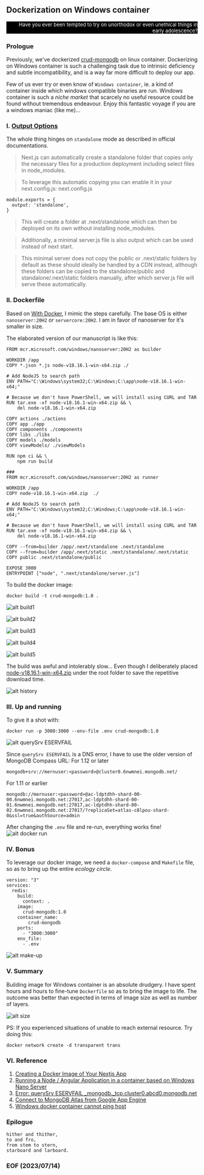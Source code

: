 ## Dockerization on Windows container

<div style="text-align: right; color:white; background-color:black; font-size: small;">
Have you ever been tempted to try on unorthodox or even unethical things in early adolescence? 
</div>


### Prologue
Previously, we've dockerized [crud-mongodb](https://github.com/Albert0i/crud-mongodb) on linux container. Dockerizing on Windows container is such a challenging task due to intrinsic deficiency and subtle incompatibility, and is a way far more difficult to deploy our app.

Few of us ever try or even know of `Windows container`, ie. a kind of container inside which  windows compatible binaries are run. Windows container is such a *niche market* that scarcely no useful resource could be found without tremendous endeavour. Enjoy this fantastic voyage if you are a windows maniac (like me)... 


### I. [Output Options](https://nextjs.org/docs/pages/api-reference/next-config-js/output#automatically-copying-traced-files)
The whole thing hinges on `standalone` mode as described in official documentations. 

> Next.js can automatically create a standalone folder that copies only the necessary files for a production deployment including select files in node_modules.

> To leverage this automatic copying you can enable it in your next.config.js:
next.config.js
```
module.exports = {
  output: 'standalone',
}
```
> This will create a folder at .next/standalone which can then be deployed on its own without installing node_modules.

> Additionally, a minimal server.js file is also output which can be used instead of next start. 

> This minimal server does not copy the public or .next/static folders by default as these should ideally be handled by a CDN instead, although these folders can be copied to the standalone/public and standalone/.next/static folders manually, after which server.js file will serve these automatically.


### II. Dockerfile
Based on [With Docker](https://github.com/vercel/next.js/tree/canary/examples/with-docker), I mimic the steps carefully. The base OS is either `nanoserver:20H2` or `servercore:20H2`. I am in favor of nanoserver for it's smaller in size. 

The elaborated version of our manuscript is like this: 

```
FROM mcr.microsoft.com/windows/nanoserver:20H2 as builder

WORKDIR /app
COPY *.json *.js node-v18.16.1-win-x64.zip ./

# Add NodeJS to search path 
ENV PATH="C:\Windows\system32;C:\Windows;C:\app\node-v18.16.1-win-x64;"
 
# Because we don't have PowerShell, we will install using CURL and TAR
RUN tar.exe -xf node-v18.16.1-win-x64.zip && \
    del node-v18.16.1-win-x64.zip 

COPY actions ./actions 
COPY app ./app
COPY components ./components
COPY libs ./libs 
COPY models ./models 
COPY viewModels/ ./viewModels

RUN npm ci && \
    npm run build 

### 
FROM mcr.microsoft.com/windows/nanoserver:20H2 as runner 

WORKDIR /app
COPY node-v18.16.1-win-x64.zip  ./

# Add NodeJS to search path 
ENV PATH="C:\Windows\system32;C:\Windows;C:\app\node-v18.16.1-win-x64;"

# Because we don't have PowerShell, we will install using CURL and TAR
RUN tar.exe -xf node-v18.16.1-win-x64.zip && \
    del node-v18.16.1-win-x64.zip 

COPY --from=builder /app/.next/standalone .next/standalone
COPY --from=builder /app/.next/static .next/standalone/.next/static
COPY public .next/standalone/public

EXPOSE 3000
ENTRYPOINT ["node", ".next/standalone/server.js"]
```

To build the docker image: 
```
docker build -t crud-mongodb:1.0 . 
```
![alt build1](img/build1.JPG)

![alt build2](img/build2.JPG)

![alt build3](img/build3.JPG)

![alt build4](img/build4.JPG)

![alt build5](img/build5.JPG)

The build was awful and intolerably slow... Even though I deliberately placed [node-v18.16.1-win-x64.zip](https://nodejs.org/dist/v18.16.1/node-v18.16.1-win-x64.zip) under the root folder to save the repetitive download time. 

![alt history](img/history.JPG)


### III. Up and running
To give it a shot with: 
```
docker run -p 3000:3000 --env-file .env crud-mongodb:1.0 
```
![alt querySrv ESERVFAIL](img/querySrvESERVFAIL-1.JPG)

Since `querySrv ESERVFAIL` is a DNS error, I have to use the older version of MongoDB Compass URL:
For 1.12  or later
```
mongodb+srv://mernuser:<password>@cluster0.6nwmnei.mongodb.net/
```
For 1.11 or earlier
```
mongodb://mernuser:<password>@ac-ldptdhh-shard-00-00.6nwmnei.mongodb.net:27017,ac-ldptdhh-shard-00-01.6nwmnei.mongodb.net:27017,ac-ldptdhh-shard-00-02.6nwmnei.mongodb.net:27017/?replicaSet=atlas-c8lpou-shard-0&ssl=true&authSource=admin
```

After changing the `.env` file and re-run, everything works fine! 
![alt docker run](img/docker-run.JPG)


### IV. Bonus 
To leverage our docker image, we need a `docker-compose` and `Makefile` file, so as to bring up the entire *ecology circle*. 

```
version: "3"
services:
  redis:
    build: 
      context: .
    image: 
      crud-mongodb:1.0
    container_name:
        crud-mongodb
    ports:
      - "3000:3000"
    env_file:
      - .env
```

![alt make-up](img/make-up.JPG)


### V. Summary 
Building image for Windows container is an absolute drudgery. I have spent hours and hours to fine-tune `Dockerfile` so as to bring the image to life. The outcome was better than expected in terms of image size as well as number of layers. 

![alt size](img/size.JPG)

PS: If you experienced situations of unable to reach external resource. Try doing this:  
```
docker network create -d transparent trans
```


### VI. Reference
1. [Creating a Docker Image of Your Nextjs App](https://www.locofy.ai/blog/create-a-docker-image-of-your-nextjs-app)
2. [Running a Node / Angular Application in a container based on Windows Nano Server](https://kevinsaye.wordpress.com/2019/08/06/running-a-node-angular-application-in-a-container-based-on-windows-nano-server/)
3. [Error: querySrv ESERVFAIL _mongodb._tcp.cluster0.abcd0.mongodb.net](https://stackoverflow.com/questions/68875026/error-querysrv-eservfail-mongodb-tcp-cluster0-abcd0-mongodb-net)
4. [Connect to MongoDB Atlas from Google App Engine](https://stackoverflow.com/questions/51946930/connect-to-mongodb-atlas-from-google-app-engine)
5. [Windows docker container cannot ping host](https://stackoverflow.com/questions/43074576/windows-docker-container-cannot-ping-host)


### Epilogue 
```
hither and thither,
to and fro,
from stem to stern,
starboard and larboard. 
```


### EOF (2023/07/14)
